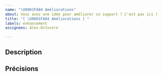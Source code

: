 ```yaml
---
name: "\U0001FA84 Améliorations"
about: Vous avez une idée pour améliorer ce support ? C'est pas ici !
title: "[ \U0001FA84 Améliorations ] "
labels: enhancement
assignees: Alex-Octocorn

---
```


## Description

<!-- Précisez ici en quelques mots comment nous pouvons améliorer ce support -->

## Précisions

<!-- 
S'il s'agit d'un nouveau chapitre, précisez son plan de cours  
N'hésitez pas à utiliser les checkbox pour faciliter l'implémentation de vos améliorations ! :)

-->

